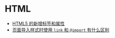 # HTML

- [HTML5 的新增标签和属性](/html/HTML5的新增标签和属性.md)
- [页面导入样式时使用 `link` 和 `@import` 有什么区别](/html/页面导入样式时_使用link和@import有什么区别.md)
